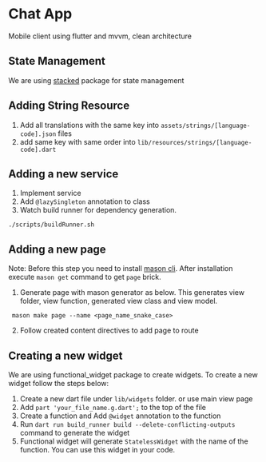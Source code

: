 # Chat App

Mobile client using flutter and mvvm, clean architecture

## State Management
We are using [stacked](https://pub.dev/packages/stacked) package for state management

## Adding String Resource
1. Add all translations with the same key into `assets/strings/[language-code].json` files
2. add same key with same order into `lib/resources/strings/[language-code].dart`

## Adding a new service
1. Implement service
2. Add `@lazySingleton` annotation to class
3. Watch build runner for dependency generation.
```
./scripts/buildRunner.sh
```

## Adding a new page
Note: Before this step you need to install [mason cli](https://pub.dev/packages/mason_cli).
After installation execute `mason get` command to get `page` brick.

1. Generate page with mason generator as below. This generates view folder, view function, generated view class and view model.
```
 mason make page --name <page_name_snake_case>
```
2. Follow created content directives to add page to route

## Creating a new widget
We are using functional_widget package to create widgets. To create a new widget follow the steps below:
1. Create a new dart file under `lib/widgets` folder. or use main view page
2. Add `part 'your_file_name.g.dart';` to the top of the file
3. Create a function and Add `@widget` annotation to the function
4. Run `dart run build_runner build --delete-conflicting-outputs` command to generate the widget
5. Functional widget will generate ``` StatelessWidget ``` with the name of the function. You can use this widget in your code.
